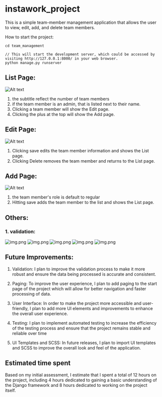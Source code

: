# instawork_project

This is a simple team-member management application that allows the user to view, edit, add, and delete team members. 

How to start the project:
```commandline
cd team_management

// This will start the development server, which could be accessed by visiting http://127.0.0.1:8000/ in your web browser.
python manage.py runserver 
```

## List Page:
![Alt text](screenshots/list.png)


1. the subtitle reflect the number of team members
2. if the team member is an admin, that is listed next to their name. 
3. Clicking a team member will show the Edit page. 
4. Clicking the plus at the top will show the Add page.

## Edit Page:
![Alt text](screenshots/edit.png)
1. Clicking save edits the team member information and shows the List page. 
2. Clicking Delete removes the team member and returns to the List page.

## Add Page:
![Alt text](screenshots/edit.png)
1. the team member's role is default to regular
2. Hitting save adds the team member to the list and shows the List page.


## Others:
### 1. validation:
![img.png](screenshots/validation_firstname.png)
![img.png](screenshots/validation_lastname.png)
![img.png](screenshots/validation_email.png)
![img.png](screenshots/validation_invalidEmail.png)
![img.png](screenshots/validation_Invalidphone.png)
## Future Improvements:

1. Validation: 
I plan to improve the validation process to make it more robust and ensure the data being processed is accurate and consistent.

2. Paging: 
To improve the user experience, I plan to add paging to the start page of the project which will allow for better navigation and faster processing of data.

3. User Interface:
In order to make the project more accessible and user-friendly, I plan to add more UI elements and improvements to enhance the overall user experience.

4. Testing:
I plan to implement automated testing to increase the efficiency of the testing process and ensure that the project remains stable and reliable over time

5. UI Templates and SCSS: 
In future releases, I plan to import UI templates and SCSS to improve the overall look and feel of the application.

## Estimated time spent

Based on my initial assessment, I estimate that I spent a total of 12 hours on the project, including 4 hours dedicated to gaining a basic understanding of the Django framework and 8 hours dedicated to working on the project itself.